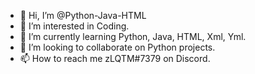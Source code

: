 - 👋 Hi, I’m @Python-Java-HTML
- 👀 I’m interested in Coding.
- 🌱 I’m currently learning Python, Java, HTML, Xml, Yml.
- 💞️ I’m looking to collaborate on Python projects.
- 📫 How to reach me zLQTM#7379 on Discord.

<!---
Python-Java-HTML/Python-Java-HTML is a ✨ special ✨ repository because its `README.md` (this file) appears on your GitHub profile.
You can click the Preview link to take a look at your changes.
--->
